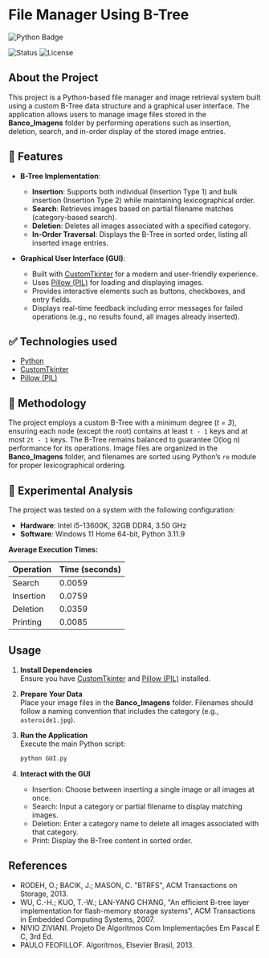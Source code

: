 # File Manager Using B-Tree

![Python Badge](https://img.shields.io/badge/Python-blue?style=for-the-badge&logo=python&logoColor=FFFFFF)

![Status](https://img.shields.io/badge/Status-Completed-green)  ![License](https://img.shields.io/badge/License-MIT-yellow.svg) 

## About the Project
This project is a Python-based file manager and image retrieval system built using a custom B-Tree data structure and a graphical user interface. The application allows users to manage image files stored in the **Banco_Imagens** folder by performing operations such as insertion, deletion, search, and in-order display of the stored image entries.

## :hammer: Features

- **B-Tree Implementation**:  
  - **Insertion**: Supports both individual (Insertion Type 1) and bulk insertion (Insertion Type 2) while maintaining lexicographical order.
  - **Search**: Retrieves images based on partial filename matches (category-based search).
  - **Deletion**: Deletes all images associated with a specified category.
  - **In-Order Traversal**: Displays the B-Tree in sorted order, listing all inserted image entries.

- **Graphical User Interface (GUI)**:  
  - Built with [CustomTkinter](https://github.com/TomSchimansky/CustomTkinter) for a modern and user-friendly experience.
  - Uses [Pillow (PIL)](https://python-pillow.org/) for loading and displaying images.
  - Provides interactive elements such as buttons, checkboxes, and entry fields.
  - Displays real-time feedback including error messages for failed operations (e.g., no results found, all images already inserted).

## ✅ Technologies used

- [Python](https://www.python.org/)
- [CustomTkinter](https://github.com/TomSchimansky/CustomTkinter)
- [Pillow (PIL)](https://python-pillow.org/)

## 🧾 Methodology

The project employs a custom B-Tree with a minimum degree (*t = 3*), ensuring each node (except the root) contains at least `t - 1` keys and at most `2t - 1` keys. The B-Tree remains balanced to guarantee O(log n) performance for its operations. Image files are organized in the **Banco_Imagens** folder, and filenames are sorted using Python’s `re` module for proper lexicographical ordering.

## 🧪 Experimental Analysis

The project was tested on a system with the following configuration:
- **Hardware**: Intel i5-13600K, 32GB DDR4, 3.50 GHz
- **Software**: Windows 11 Home 64-bit, Python 3.11.9

**Average Execution Times:**

| Operation   | Time (seconds) |
|-------------|----------------|
| Search      | 0.0059         |
| Insertion   | 0.0759         |
| Deletion    | 0.0359         |
| Printing    | 0.0085         |

## Usage

1. **Install Dependencies**  
   Ensure you have [CustomTkinter](https://github.com/TomSchimansky/CustomTkinter) and [Pillow (PIL)](https://python-pillow.org/) installed.

2. **Prepare Your Data**  
   Place your image files in the **Banco_Imagens** folder. Filenames should follow a naming convention that includes the category (e.g., `asteroide1.jpg`).

3. **Run the Application**  
   Execute the main Python script:

   ```bash
   python GUI.py
   
4. **Interact with the GUI**
    - Insertion: Choose between inserting a single image or all images at once.
    - Search: Input a category or partial filename to display matching images.
    - Deletion: Enter a category name to delete all images associated with that category.
    - Print: Display the B-Tree content in sorted order.

## References
  - RODEH, O.; BACIK, J.; MASON, C. "BTRFS", ACM Transactions on Storage, 2013.
  - WU, C.-H.; KUO, T.-W.; LAN-YANG CH’ANG, "An efficient B-tree layer implementation for flash-memory storage systems", ACM Transactions in Embedded Computing Systems, 2007.
  - NIVIO ZIVIANI. Projeto De Algoritmos Com Implementações Em Pascal E C, 3rd Ed.
  - PAULO FEOFILLOF. Algoritmos, Elsevier Brasil, 2013.
